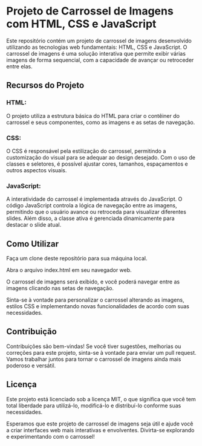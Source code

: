 <h1>Projeto de Carrossel de Imagens com HTML, CSS e JavaScript</h1>
Este repositório contém um projeto de carrossel de imagens desenvolvido utilizando as tecnologias web fundamentais: HTML, CSS e JavaScript. O carrossel de imagens é uma solução interativa que permite exibir várias imagens de forma sequencial, com a capacidade de avançar ou retroceder entre elas.

<h2>Recursos do Projeto</h2>
<h3>HTML:</h3> O projeto utiliza a estrutura básica do HTML para criar o contêiner do carrossel e seus componentes, como as imagens e as setas de navegação.

<h3>CSS:</h3> O CSS é responsável pela estilização do carrossel, permitindo a customização do visual para se adequar ao design desejado. Com o uso de classes e seletores, é possível ajustar cores, tamanhos, espaçamentos e outros aspectos visuais.

<h3>JavaScript:</h3> A interatividade do carrossel é implementada através do JavaScript. O código JavaScript controla a lógica de navegação entre as imagens, permitindo que o usuário avance ou retroceda para visualizar diferentes slides. Além disso, a classe ativa é gerenciada dinamicamente para destacar o slide atual.

<h2>Como Utilizar</h2>
Faça um clone deste repositório para sua máquina local.

Abra o arquivo index.html em seu navegador web.

O carrossel de imagens será exibido, e você poderá navegar entre as imagens clicando nas setas de navegação.

Sinta-se à vontade para personalizar o carrossel alterando as imagens, estilos CSS e implementando novas funcionalidades de acordo com suas necessidades.

<h2>Contribuição</h2>
Contribuições são bem-vindas! Se você tiver sugestões, melhorias ou correções para este projeto, sinta-se à vontade para enviar um pull request. Vamos trabalhar juntos para tornar o carrossel de imagens ainda mais poderoso e versátil.

<h2>Licença</h2>
Este projeto está licenciado sob a licença MIT, o que significa que você tem total liberdade para utilizá-lo, modificá-lo e distribuí-lo conforme suas necessidades.

Esperamos que este projeto de carrossel de imagens seja útil e ajude você a criar interfaces web mais interativas e envolventes. Divirta-se explorando e experimentando com o carrossel!
